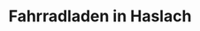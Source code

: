---
title: "Fahrradladen in Haslach"
url: /freiburg-im-breisgau/fahrradladen-in-haslach/
shop: Fahrrad
---